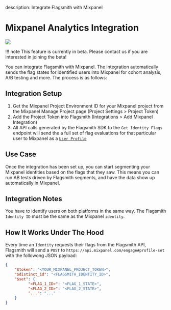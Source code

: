 description: Integrate Flagsmith with Mixpanel

# Mixpanel Analytics Integration

<img src="/images/integrations/mixpanel/mixpanel-logo.svg"/>

!!! note
    This feature is currently in beta. Please contact us if you are interested in joining the beta!

You can integrate Flagsmith with Mixpanel. The integration automatically sends the flag states for identified users into Mixpanel for cohort analysis, A/B testing and more. The process is as follows:

## Integration Setup

1. Get the Mixpanel Project Environment ID for your Mixpanel project from the Mixpanel Manage Project page (Project Settings > Project Token)
2. Add the Project Token into Flagsmith (Integrations > Add Mixpanel Integration)
3. All API calls generated by the Flagsmith SDK to the `Get Identity Flags` endpoint will send the a full set of flag evaluations for that particular user to Mixpanel as a [`User Profile`](https://developer.mixpanel.com/reference/user-profiles)

## Use Case

Once the integration has been set up, you can start segmenting your Mixpanel identities based on the flags that they saw. This means you can run AB tests driven by Flagsmith segments, and have the data show up automatically in Mixpanel.

## Integration Notes

You have to identify users on both platforms in the same way. The Flagsmith `Identity ID` must be the same as the Mixpanel `identity`.

## How It Works Under The Hood

Every time an `Identity` requests their flags from the Flagsmith API, Flagsmith will send a `POST` to `https://api.mixpanel.com/engage#profile-set` with the followong JSON payload:

```json
{
    "$token": "<YOUR_MIXPANEL_PROJECT_TOKEN>",
    "$distinct_id": "<FLAGSMITH_IDENTITY_ID>",
    "$set": {
          "<FLAG_1_ID>": "<FLAG_1_STATE>",
          "<FLAG_2_ID>": "<FLAG_2_STATE>",
          "...": "..."
    }
}
```
